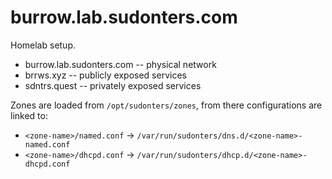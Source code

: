 # burrow.lab.sudonters.com

Homelab setup.

* burrow.lab.sudonters.com -- physical network
* brrws.xyz -- publicly exposed services
* sdntrs.quest -- privately exposed services


Zones are loaded from `/opt/sudonters/zones`, from there configurations are
linked to:

* `<zone-name>/named.conf` -> `/var/run/sudonters/dns.d/<zone-name>-named.conf`
* `<zone-name>/dhcpd.conf` -> `/var/run/sudonters/dhcp.d/<zone-name>-dhcpd.conf`


